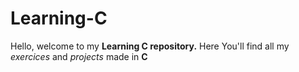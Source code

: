 # Learning-C

Hello, welcome to my **Learning C repository.**
Here You'll find all my *exercices* and *projects* made in **C**
